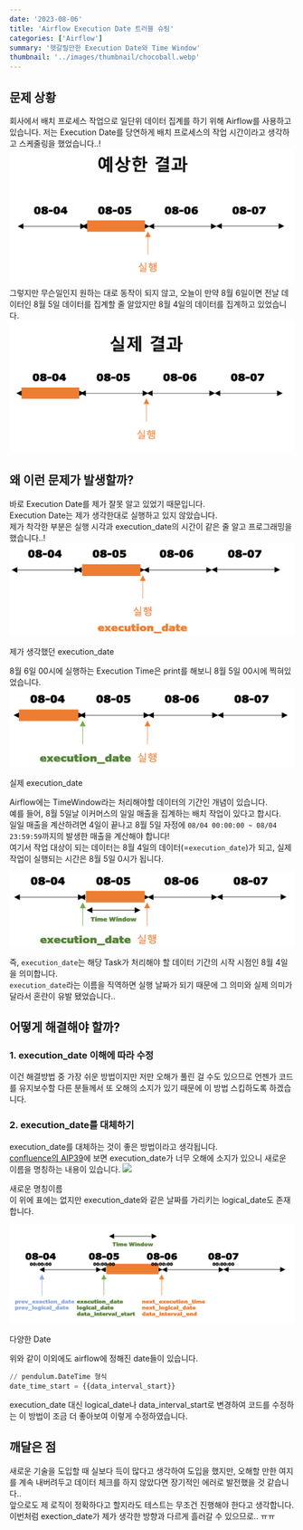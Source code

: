 ```yaml
---
date: '2023-08-06'
title: 'Airflow Execution Date 트러블 슈팅'
categories: ['Airflow']
summary: '헷갈릴만한 Execution Date와 Time Window'
thumbnail: '../images/thumbnail/chocoball.webp'
---
```

## 문제 상황
회사에서 배치 프로세스 작업으로 일단위 데이터 집계를 하기 위해 Airflow를 사용하고 있습니다. 저는 Execution Date를 당연하게 배치 프로세스의 작업 시간이라고 생각하고 스케줄링을 했었습니다..!
![결과 그림](../images/content/2023-08-07-14-30-49.png)  
그렇지만 무슨일인지 원하는 대로 동작이 되지 않고, 오늘이 만약 8월 6일이면 전날 데이터인 8월 5일 데이터를 집계할 줄 알았지만 8월 4일의 데이터를 집계하고 있었습니다.  
![실제 결과](../images/content/2023-08-07-14-32-12.png)

## 왜 이런 문제가 발생할까?
바로 Execution Date를 제가 잘못 알고 있었기 때문입니다.  
Execution Date는 제가 생각한대로 실행하고 있지 않았습니다.  
제가 착각한 부분은 실행 시각과 execution_date의 시간이 같은 줄 알고 프로그래밍을 했습니다..!  
![내가 생각한 결과](../images/content/2023-08-07-14-33-49.png)
<div class="source">제가 생각했던 execution_date</div>

8월 6일 00시에 실행하는 Execution Time은 print를 해보니 8월 5일 00시에 찍혀있었습니다.  
![실제 실행했던 결과](../images/content/2023-08-07-14-34-26.png)
<div class="source">실제 execution_date</div>

Airflow에는 TimeWindow라는 처리해야할 데이터의 기간인 개념이 있습니다.  
예를 들어, 8월 5일날 이커머스의 일일 매출을 집계하는 배치 작업이 있다고 합시다.  
일일 매출을 계산하려면 4일이 끝나고 8월 5일 자정에 `08/04 00:00:00 ~ 08/04 23:59:59`까지의 발생한 매출을 계산해야 합니다!  
여기서 작업 대상이 되는 데이터는 8월 4일의 데이터(=`execution_date`)가 되고, 실제 작업이 실행되는 시간은 8월 5일 0시가 됩니다.

![Time window](../images/content/2023-08-07-14-35-06.png)

즉, `execution_date`는 해당 Task가 처리해야 할 데이터 기간의 시작 시점인 8월 4일을 의미합니다.  
`execution_date`라는 이름을 직역하면 실행 날짜가 되기 때문에 그 의미와 실제 의미가 달라서 혼란이 유발 됐었습니다..

## 어떻게 해결해야 할까?
### 1. execution_date 이해에 따라 수정
이건 해결방법 중 가장 쉬운 방법이지만 저만 오해가 풀린 걸 수도 있으므로 언젠가 코드를 유지보수할 다른 분들께서 또 오해의 소지가 있기 때문에 이 방법 스킵하도록 하겠습니다.
### 2. execution_date를 대체하기
execution_date를 대체하는 것이 좋은 방법이라고 생각됩니다.  
[confluence의 AIP39](https://cwiki.apache.org/confluence/display/AIRFLOW/AIP-39+Richer+scheduler_interval)에 보면 execution_date가 너무 오해에 소지가 있으니 새로운 이름을 명칭하는 내용이 있습니다.
![](../images/content/2023-08-07-13-48-30.png)
<div class="source">새로운 명칭이름</div>
이 위에 표에는 없지만 execution_date와 같은 날짜를 가리키는 logical_date도 존재합니다.

![interval Time](../images/content/2023-08-07-14-35-53.png)
<div class="source"> 다양한 Date</div>

위와 같이 이외에도 airflow에 정해진 date들이 있습니다.  

<div class="code-header">
	<span class="red btn"></span>
	<span class="yellow btn"></span>
	<span class="green btn"></span>
</div>

```python
// pendulum.DateTime 형식
date_time_start = {{data_interval_start}}
```
execution_date 대신 logical_date나 data_interval_start로 변경하여 코드를 수정하는 이 방법이 조금 더 좋아보여 이렇게 수정하였습니다.

## 깨달은 점
새로운 기술을 도입할 때 실보다 득이 많다고 생각하여 도입을 했지만, 오해할 만한 여지를 계속 내버려두고 데이터 체크를 하지 않았다면 장기적인 에러로 발전했을 것 같습니다..  
앞으로도 제 로직이 정확하다고 할지라도 테스트는 무조건 진행해야 한다고 생각합니다.  
이번처럼 exection_date가 제가 생각한 방향과 다르게 흘러갈 수 있으므로.. ㅠㅠ 
